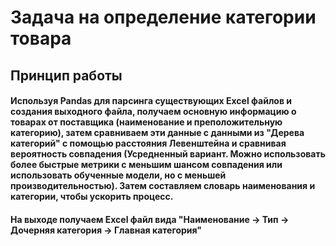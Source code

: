 # Задача на определение категории товара
## Принцип работы
#### Используя Pandas для парсинга существующих Excel файлов и создания выходного файла, получаем основную информацию о товарах от поставщика (наименование и преположительную категорию), затем сравниваем эти данные с данными из "Дерева категорий" с помощью расстояния Левенштейна и сравнивая вероятность совпадения (Усредненный вариант. Можно использовать более быстрые метрики с меньшим шансом совпадения или использовать обученные модели, но с меньшей производительностью). Затем составляем словарь наименования и категории, чтобы ускорить процесс.
#### На выходе получаем Excel файл вида "Наименование -> Тип -> Дочерняя категория -> Главная категория"